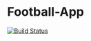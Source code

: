# Football-App

[![Build Status](https://travis-ci.org/rifqifadh/Football-App.svg?branch=master)](https://travis-ci.org/rifqifadh/Football-App)

